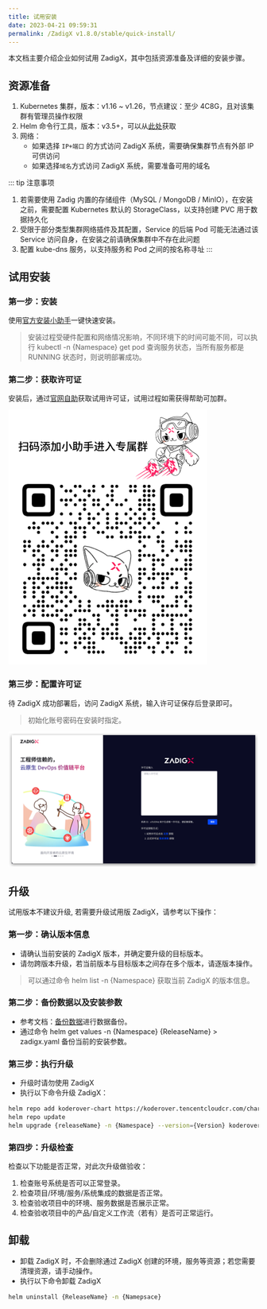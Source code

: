 ```yaml
---
title: 试用安装
date: 2023-04-21 09:59:31
permalink: /ZadigX v1.8.0/stable/quick-install/
---
```


本文档主要介绍企业如何试用 ZadigX，其中包括资源准备及详细的安装步骤。

## 资源准备

1. Kubernetes 集群，版本：v1.16 ~ v1.26，节点建议：至少 4C8G，且对该集群有管理员操作权限
2. Helm 命令行工具，版本：v3.5+，可以从[此处](https://github.com/helm/helm/releases)获取
3. 网络：
    - 如果选择 `IP+端口` 的方式访问 ZadigX 系统，需要确保集群节点有外部 IP 可供访问
    - 如果选择`域名`方式访问 ZadigX 系统，需要准备可用的域名

::: tip 注意事项
1. 若需要使用 Zadig 内置的存储组件（MySQL / MongoDB / MinIO），在安装之前，需要配置 Kubernetes 默认的 StorageClass，以支持创建 PVC 用于数据持久化<br>
2. 受限于部分类型集群网络插件及其配置，Service 的后端 Pod 可能无法通过该 Service 访问自身，在安装之前请确保集群中不存在此问题
3. 配置 kube-dns 服务，以支持服务和 Pod 之间的按名称寻址
:::

## 试用安装

### 第一步：安装

使用[官方安装小助手](https://www.koderover.com/trial)一键快速安装。

> 安装过程受硬件配置和网络情况影响，不同环境下的时间可能不同，可以执行 kubectl -n {Namespace} get pod 查询服务状态，当所有服务都是 RUNNING 状态时，则说明部署成功。

### 第二步：获取许可证

安装后，通过[官网自助](https://www.koderover.com/getLicense)获取试用许可证，试用过程如需获得帮助可加群。

<img src="../../../_images/zadigx_help_qcode.png" width="400">

### 第三步：配置许可证

待 ZadigX 成功部署后，访问 ZadigX 系统，输入许可证保存后登录即可。

> 初始化账号密码在安装时指定。

![安装](../../../_images/install_3.png)

## 升级

试用版本不建议升级, 若需要升级试用版 ZadigX，请参考以下操作：

### 第一步：确认版本信息
- 请确认当前安装的 ZadigX 版本，并确定要升级的目标版本。
- 请勿跨版本升级，若当前版本与目标版本之间存在多个版本，请逐版本操作。
> 可以通过命令 helm list -n {Namespace} 获取当前 ZadigX 的版本信息。

### 第二步：备份数据以及安装参数
- 参考文档：[备份数据](/ZadigX%20v1.8.0/stable/backup-and-restore/#数据备份)进行数据备份。
- 通过命令 helm get values -n {Namespace} {ReleaseName} > zadigx.yaml 备份当前的安装参数。

### 第三步：执行升级
- 升级时请勿使用 ZadigX 
- 执行以下命令升级 ZadigX：
``` bash
helm repo add koderover-chart https://koderover.tencentcloudcr.com/chartrepo/chart 
helm repo update
helm upgrade {releaseName} -n {Namespace} --version={Version} koderover-chart/zadigx -f zadigx.yaml
```

### 第四步：升级检查
检查以下功能是否正常，对此次升级做验收：
1. 检查账号系统是否可以正常登录。
2. 检查项目/环境/服务/系统集成的数据是否正常。
3. 检查验收项目中的环境、服务数据是否展示正常。
4. 检查验收项目中的产品/自定义工作流（若有）是否可正常运行。

## 卸载
- 卸载 ZadigX 时，不会删除通过 ZadigX 创建的环境，服务等资源；若您需要清理资源，请手动操作。
- 执行以下命令卸载 ZadigX
``` bash
helm uninstall {ReleaseName} -n {Namepsace}
```

